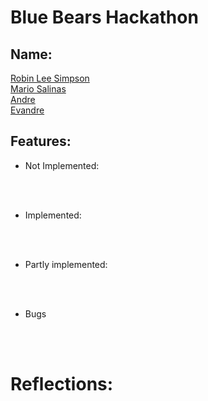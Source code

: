 
# Blue Bears Hackathon

## Name: 

<ins> Robin Lee Simpson  </ins><br />
<ins> Mario Salinas </ins><br />
<ins> Andre </ins><br />
<ins> Evandre </ins><br />



## Features:

- Not Implemented:

<br><br>

- Implemented:

<br><br>

- Partly implemented:


<br><br>

- Bugs



<br><br>

# Reflections:


<br/><br/>


